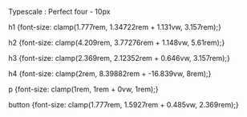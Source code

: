 Typescale : Perfect four - 10px

h1 {font-size: clamp(1.777rem, 1.34722rem + 1.131vw, 3.157rem);}

h2 {font-size: clamp(4.209rem, 3.77276rem + 1.148vw, 5.61rem);}

h3 {font-size: clamp(2.369rem, 2.12352rem + 0.646vw, 3.157rem);}

h4 {font-size: clamp(2rem, 8.39882rem + -16.839vw, 8rem);}

p {font-size: clamp(1rem, 1rem + 0vw, 1rem);}

button {font-size: clamp(1.777rem, 1.5927rem + 0.485vw, 2.369rem);}